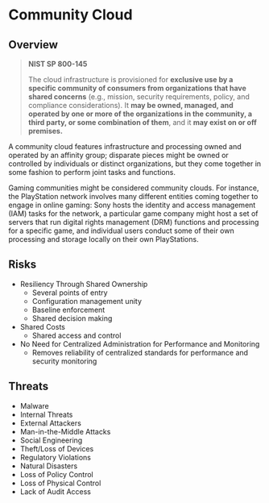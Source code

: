 # Community Cloud

## Overview

> **NIST SP 800-145**
>
> The cloud infrastructure is provisioned for **exclusive use by a specific community of consumers from organizations that have shared concerns** \(e.g., mission, security requirements, policy, and compliance considerations\). It **may be owned, managed, and operated by one or more of the organizations in the community, a third party, or some combination of them**, and it **may exist on or off premises.**

A community cloud features infrastructure and processing owned and operated by an affinity group; disparate pieces might be owned or controlled by individuals or distinct organizations, but they come together in some fashion to perform joint tasks and functions.

Gaming communities might be considered community clouds. For instance, the PlayStation network involves many different entities coming together to engage in online gaming: Sony hosts the identity and access management \(IAM\) tasks for the network, a particular game company might host a set of servers that run digital rights management \(DRM\) functions and processing for a specific game, and individual users conduct some of their own processing and storage locally on their own PlayStations.

## Risks

- Resiliency Through Shared Ownership
  - Several points of entry
  - Configuration management unity
  - Baseline enforcement
  - Shared decision making
- Shared Costs
  - Shared access and control
- No Need for Centralized Administration for Performance and Monitoring
  - Removes reliability of centralized standards for performance and security monitoring

## Threats

- Malware
- Internal Threats
- External Attackers
- Man-in-the-Middle Attacks
- Social Engineering
- Theft/Loss of Devices
- Regulatory Violations
- Natural Disasters
- Loss of Policy Control
- Loss of Physical Control
- Lack of Audit Access